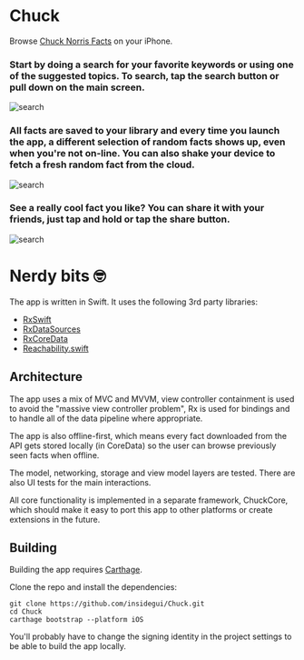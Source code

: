 # Chuck

Browse [Chuck Norris Facts](https://api.chucknorris.io/) on your iPhone.

### Start by doing a search for your favorite keywords or using one of the suggested topics. To search, tap the search button or pull down on the main screen.

![search](./Screenshots/2-search.png)

### All facts are saved to your library and every time you launch the app, a different selection of random facts shows up, even when you're not on-line. You can also shake your device to fetch a fresh random fact from the cloud.

![search](./Screenshots/1-home.png)

### See a really cool fact you like? You can share it with your friends, just tap and hold or tap the share button.

![search](./Screenshots/3-share.png)

# Nerdy bits 🤓

The app is written in Swift. It uses the following 3rd party libraries:

- [RxSwift](https://github.com/ReactiveX/RxSwift)
- [RxDataSources](https://github.com/RxSwiftCommunity/RxDataSources)
- [RxCoreData](RxCoreData)
- [Reachability.swift](https://github.com/ashleymills/Reachability.swift)

## Architecture

The app uses a mix of MVC and MVVM, view controller containment is used to avoid the "massive view controller problem", Rx is used for bindings and to handle all of the data pipeline where appropriate.

The app is also offline-first, which means every fact downloaded from the API gets stored locally (in CoreData) so the user can browse previously seen facts when offline.

The model, networking, storage and view model layers are tested. There are also UI tests for the main interactions.

All core functionality is implemented in a separate framework, ChuckCore, which should make it easy to port this app to other platforms or create extensions in the future.

## Building

Building the app requires [Carthage](https://github.com/Carthage/Carthage).

Clone the repo and install the dependencies:

```
git clone https://github.com/insidegui/Chuck.git
cd Chuck
carthage bootstrap --platform iOS
```

You'll probably have to change the signing identity in the project settings to be able to build the app locally.